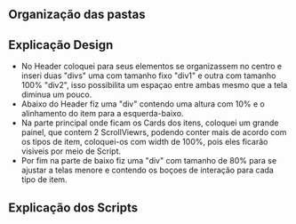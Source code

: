 ## Organização das pastas

## Explicação Design
 - No Header coloquei para seus elementos se organizassem no centro e inseri duas "divs" uma com tamanho fixo "div1" e outra com tamanho 100% "div2", isso possibilita um espaçao entre  ambas mesmo que a tela diminua um pouco.
 - Abaixo do Header fiz uma "div" contendo uma altura com 10% e o alinhamento do item para a esquerda-baixo.
 - Na parte principal onde ficam os Cards dos itens, coloquei um grande painel, que contem 2 ScrollViewrs, podendo conter mais de acordo com os tipos de item, coloquei-os com width de 100%, pois eles ficarão visiveis por meio de Script.
 - Por fim na parte de baixo fiz uma "div" com tamanho de 80% para se ajustar a telas menore e contendo os boçoes de interação para cada tipo de item.

## Explicação dos Scripts
